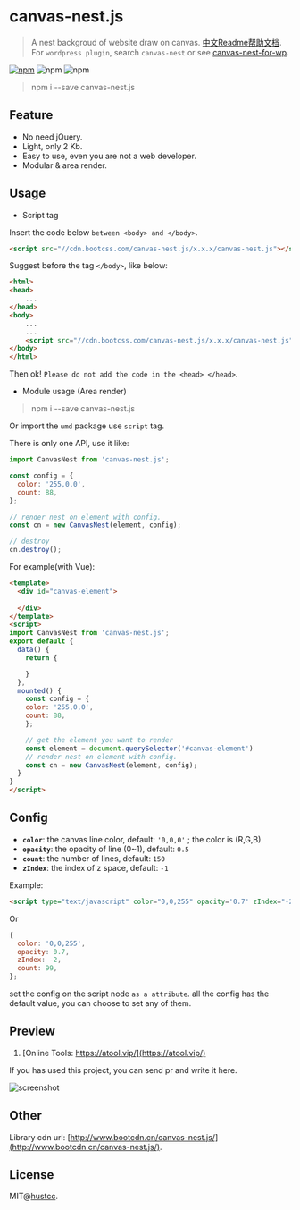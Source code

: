 # canvas-nest.js

> A nest backgroud of website draw on canvas. [中文Readme帮助文档](https://github.com/hustcc/canvas-nest.js/blob/master/README-zh.md). For `wordpress plugin`, search `canvas-nest` or see [canvas-nest-for-wp](https://github.com/aTool-org/canvas-nest-for-wp).

[![npm](https://img.shields.io/badge/demo-online-brightgreen.svg)](https://git.hust.cc/canvas-nest.js)
![npm](https://img.shields.io/npm/v/canvas-nest.js.svg)
![npm](https://img.shields.io/npm/dm/canvas-nest.js.svg)

> npm i --save canvas-nest.js


## Feature

 - No need jQuery.
 - Light, only 2 Kb.
 - Easy to use, even you are not a web developer.
 - Modular & area render.


## Usage

 - Script tag

Insert the code below `between <body> and </body>`.

```html
<script src="//cdn.bootcss.com/canvas-nest.js/x.x.x/canvas-nest.js"></script>
```

Suggest before the tag `</body>`, like below:

```html
<html>
<head>
	...
</head>
<body>
	...
	...
	<script src="//cdn.bootcss.com/canvas-nest.js/x.x.x/canvas-nest.js"></script>
</body>
</html>
```

Then ok! `Please do not add the code in the <head> </head>`.


 - Module usage (Area render)

> npm i --save canvas-nest.js

Or import the `umd` package use `script` tag.

There is only one API, use it like:

```js
import CanvasNest from 'canvas-nest.js';

const config = {
  color: '255,0,0',
  count: 88,
};

// render nest on element with config.
const cn = new CanvasNest(element, config);

// destroy
cn.destroy();
```

For example(with Vue):

```html
<template>
  <div id="canvas-element">
    
  </div>
</template>
<script>
import CanvasNest from 'canvas-nest.js';
export default {
  data() {
    return {

    }
  },
  mounted() {
    const config = {
    color: '255,0,0',
    count: 88,
    };

    // get the element you want to render
    const element = document.querySelector('#canvas-element')
    // render nest on element with config.
    const cn = new CanvasNest(element, config);
  }
}
</script>
```

## Config

 - **`color`**: the canvas line color, default: `'0,0,0'` ; the color is (R,G,B)
 - **`opacity`**: the opacity of line (0~1), default: `0.5`
 - **`count`**: the number of lines, default: `150`
 - **`zIndex`**: the index of z space, default: `-1`

Example:

```html
<script type="text/javascript" color="0,0,255" opacity='0.7' zIndex="-2" count="99" src="//cdn.bootcss.com/canvas-nest.js/x.x.x/canvas-nest.js"></script>
```

Or

```js
{
  color: '0,0,255',
  opacity: 0.7,
  zIndex: -2,
  count: 99,
};
```

set the config on the script node `as a attribute`. all the config has the default value, you can choose to set any of them.


## Preview

1. [Online Tools: https://atool.vip/](https://atool.vip/)


If you has used this project, you can send pr and write it here.


![screenshot](https://raw.githubusercontent.com/hustcc/canvas-nest.js/master/screenshot.png)


## Other

Library cdn url: [http://www.bootcdn.cn/canvas-nest.js/](http://www.bootcdn.cn/canvas-nest.js/).



## License

MIT@[hustcc](https://github.com/hustcc).
